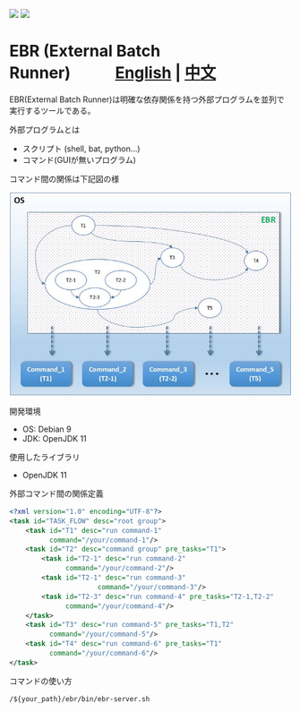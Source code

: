 ![](https://img.shields.io/badge/build-passing-green) ![](https://img.shields.io/badge/language-java-blue.svg)

# EBR (External Batch Runner)&nbsp;&nbsp;&nbsp;&nbsp;&nbsp;&nbsp;&nbsp;&nbsp;&nbsp;&nbsp;&nbsp;&nbsp;[English](./README.md) | [中文](./README.zh_CN.md)

EBR(External Batch Runner)は明確な依存関係を持つ外部プログラムを並列で実行するツールである。

外部プログラムとは

- スクリプト (shell, bat, python...)
- コマンド(GUIが無いプログラム)

コマンド間の関係は下記図の様

![image](https://github.com/catforward/ebr/raw/master/images/sample_task_flow.jpg)


開発環境

- OS: Debian 9
- JDK: OpenJDK 11

使用したライブラリ

- OpenJDK 11

外部コマンド間の関係定義

```xml
<?xml version="1.0" encoding="UTF-8"?>
<task id="TASK_FLOW" desc="root group">
    <task id="T1" desc="run command-1"
          command="/your/command-1"/>
    <task id="T2" desc="command group" pre_tasks="T1">
        <task id="T2-1" desc="run command-2"
              command="/your/command-2"/>
        <task id="T2-1" desc="run command-3"
                      command="/your/command-3"/>
        <task id="T2-3" desc="run command-4" pre_tasks="T2-1,T2-2"
              command="/your/command-4"/>
    </task>
    <task id="T3" desc="run command-5" pre_tasks="T1,T2"
          command="/your/command-5"/>
    <task id="T4" desc="run command-6" pre_tasks="T1"
          command="/your/command-6"/>
</task>
```

コマンドの使い方

```
/${your_path}/ebr/bin/ebr-server.sh
```
